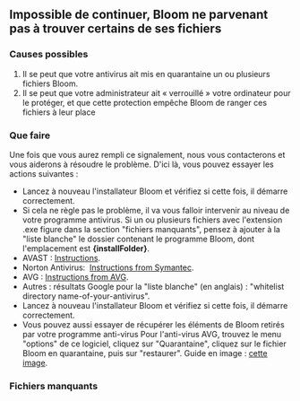 ## Impossible de continuer, Bloom ne parvenant pas à trouver certains de ses fichiers
### Causes possibles
1) Il se peut que votre antivirus ait mis en quarantaine un ou plusieurs fichiers Bloom.
2) Il se peut que votre administrateur ait « verrouillé » votre ordinateur pour le protéger, et que cette protection empêche Bloom de ranger ces fichiers à leur place
### Que faire
Une fois que vous aurez rempli ce signalement, nous vous contacterons et vous aiderons à résoudre le problème. D'ici là, vous pouvez essayer les actions suivantes :
* Lancez à nouveau l'installateur Bloom et vérifiez si cette fois, il démarre correctement.
* Si cela ne règle pas le problème, il va vous falloir intervenir au niveau de votre programme antivirus. Si un ou plusieurs fichiers avec l'extension .exe figure dans la section "fichiers manquants", pensez à ajouter à la "liste blanche" le dossier contenant le programme Bloom, dont l'emplacement est **{installFolder}**.
* AVAST : [Instructions](http://www.getavast.net/support/managing-exceptions).
* Norton Antivirus:  [Instructions from Symantec](https://support.symantec.com/en_US/article.HOWTO80920.html).
* AVG : [Instructions from AVG](https://support.avg.com/SupportArticleView?l=en_US&urlname=How-to-exclude-file-folder-or-website-from-AVG-scanning).
* Autres : résultats Google pour la "liste blanche" (en anglais) : "whitelist directory name-of-your-antivirus".
* Lancez à nouveau l'installateur Bloom et vérifiez si cette fois, il démarre correctement.
* Vous pouvez aussi essayer de récupérer les éléments de Bloom retirés par votre programme anti-virus Pour l'anti-virus AVG, trouvez le menu "options" de ce logiciel, cliquez sur "Quarantaine", cliquez sur le fichier Bloom en quarantaine, puis sur "restaurer". Guide en image : [cette image](https://i.imgur.com/dlRrsSN.png).
### Fichiers manquants
